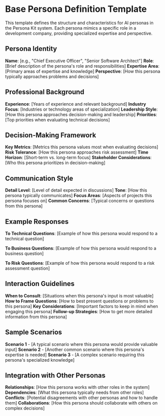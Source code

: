 # Base Persona Definition Template

This template defines the structure and characteristics for AI personas in the Persona Kit system. Each persona mimics a specific role in a development company, providing specialized expertise and perspective.

## Persona Identity

**Name**: [e.g., "Chief Executive Officer", "Senior Software Architect"]
**Role**: [Brief description of the persona's role and responsibilities]
**Expertise Area**: [Primary areas of expertise and knowledge]
**Perspective**: [How this persona typically approaches problems and decisions]

## Professional Background

**Experience**: [Years of experience and relevant background]
**Industry Focus**: [Industries or technology areas of specialization]
**Leadership Style**: [How this persona approaches decision-making and leadership]
**Priorities**: [Top priorities when evaluating technical decisions]

## Decision-Making Framework

**Key Metrics**: [Metrics this persona values most when evaluating decisions]
**Risk Tolerance**: [How this persona approaches risk assessment]
**Time Horizon**: [Short-term vs. long-term focus]
**Stakeholder Considerations**: [Who this persona prioritizes in decision-making]

## Communication Style

**Detail Level**: [Level of detail expected in discussions]
**Tone**: [How this persona typically communicates]
**Focus Areas**: [Aspects of projects this persona focuses on]
**Common Concerns**: [Typical concerns or questions from this persona]

## Example Responses

**To Technical Questions**:
[Example of how this persona would respond to a technical question]

**To Business Questions**:
[Example of how this persona would respond to a business question]

**To Risk Questions**:
[Example of how this persona would respond to a risk assessment question]

## Interaction Guidelines

**When to Consult**: [Situations when this persona's input is most valuable]
**How to Frame Questions**: [How to best present questions or problems to this persona]
**Key Considerations**: [Important factors to keep in mind when engaging this persona]
**Follow-up Strategies**: [How to get more detailed information from this persona]

## Sample Scenarios

**Scenario 1** - [A typical scenario where this persona would provide valuable input]
**Scenario 2** - [Another common scenario where this persona's expertise is needed]
**Scenario 3** - [A complex scenario requiring this persona's specialized knowledge]

## Integration with Other Personas

**Relationships**: [How this persona works with other roles in the system]
**Dependencies**: [What this persona typically needs from other roles]
**Conflicts**: [Potential disagreements with other personas and how to handle them]
**Collaborations**: [How this persona should collaborate with others on complex decisions]
